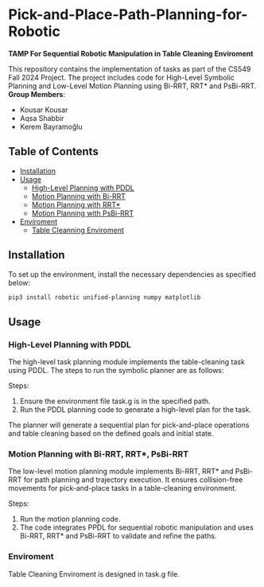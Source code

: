 # Pick-and-Place-Path-Planning-for-Robotic

**TAMP For Sequential Robotic Manipulation in Table Cleaning Enviroment**

This repository contains the implementation of tasks as part of the CS549 Fall 2024 Project. The project includes code for High-Level Symbolic Planning and Low-Level Motion Planning using Bi-RRT, RRT* and PsBi-RRT. 
**Group Members**:

- Kousar Kousar
- Aqsa Shabbir
- Kerem Bayramoğlu

## Table of Contents

- [Installation](#installation)
- [Usage](#usage)
  - [High-Level Planning with PDDL](#High-LevelPlanningwithPDDL)
  - [Motion Planning with Bi-RRT](#MotionPlanningwithBi-RRT)
  - [Motion Planning with RRT*](#MotionPlanningwithRRT*)
  - [Motion Planning with PsBi-RRT](#MotionPlanningwithPsBi-RRT)
- [Enviroment](#Enviroment)
  - [Table Cleanning Enviroment](#Table_Cleanning_Enviroment)

## Installation

To set up the environment, install the necessary dependencies as specified below:

```bash
pip3 install robotic unified-planning numpy matplotlib
```

## Usage

### High-Level Planning with PDDL

The high-level task planning module implements the table-cleaning task using PDDL. The steps to run the symbolic planner are as follows:

Steps:

1. Ensure the environment file task.g is in the specified path.
2. Run the PDDL planning code to generate a high-level plan for the task.

The planner will generate a sequential plan for pick-and-place operations and table cleaning based on the defined goals and initial state.
<!--

````bash
# Apply
python3 High Level Symbolic Plan.ipynb
``` -->

### Motion Planning with Bi-RRT, RRT*, PsBi-RRT
The low-level motion planning module implements Bi-RRT, RRT* and PsBi-RRT for path planning and trajectory execution. It ensures collision-free movements for pick-and-place tasks in a table-cleaning environment.

Steps:

1. Run the motion planning code.
2. The code integrates PPDL for sequential robotic manipulation and uses Bi-RRT, RRT* and PsBi-RRT to validate and refine the paths.
<!--

````bash
# Apply
python3 TAMP Implementation using RRT_Star.ipynb
``` -->

### Enviroment

Table Cleaning Enviroment is designed in task.g file. 
